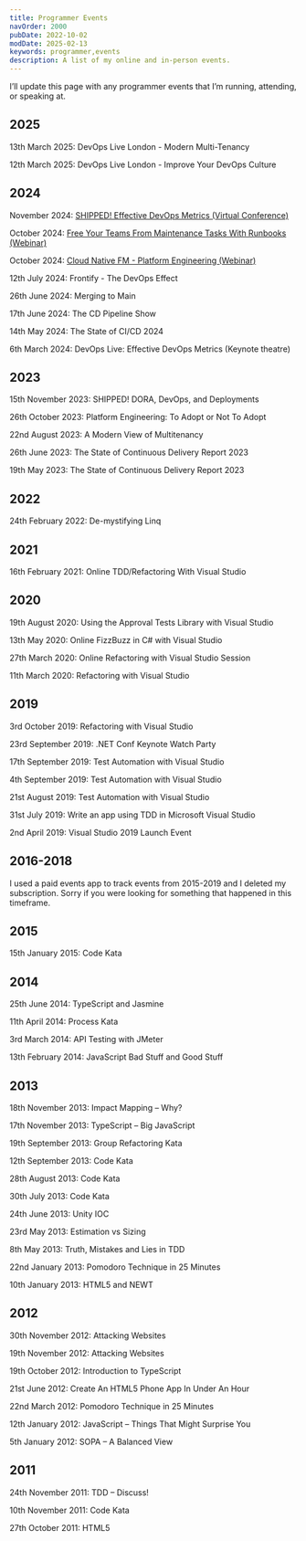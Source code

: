 ```yaml
---
title: Programmer Events
navOrder: 2000
pubDate: 2022-10-02
modDate: 2025-02-13
keywords: programmer,events
description: A list of my online and in-person events.
---
```


I’ll update this page with any programmer events that I’m running, attending, or speaking at.

## 2025

13th March 2025: DevOps Live London - Modern Multi-Tenancy

12th March 2025: DevOps Live London - Improve Your DevOps Culture

## 2024

November 2024: [SHIPPED! Effective DevOps Metrics (Virtual Conference)](https://www.youtube.com/watch?v=_gZCUwecZ9E)

October 2024: [Free Your Teams From Maintenance Tasks With Runbooks (Webinar)](https://www.youtube.com/watch?v=UEysbmos2T0)

October 2024: [Cloud Native FM - Platform Engineering (Webinar)](https://www.youtube.com/watch?v=fC-TTfW9S0M)

12th July 2024: Frontify - The DevOps Effect

26th June 2024: Merging to Main

17th June 2024: The CD Pipeline Show

14th May 2024: The State of CI/CD 2024

6th March 2024: DevOps Live: Effective DevOps Metrics (Keynote theatre)

## 2023

15th November 2023: SHIPPED! DORA, DevOps, and Deployments

26th October 2023: Platform Engineering: To Adopt or Not To Adopt

22nd August 2023: A Modern View of Multitenancy

26th June 2023: The State of Continuous Delivery Report 2023

19th May 2023: The State of Continuous Delivery Report 2023

## 2022

24th February 2022: De-mystifying Linq

## 2021

16th February 2021: Online TDD/Refactoring With Visual Studio

## 2020

19th August 2020: Using the Approval Tests Library with Visual Studio

13th May 2020: Online FizzBuzz in C# with Visual Studio

27th March 2020: Online Refactoring with Visual Studio Session

11th March 2020: Refactoring with Visual Studio

## 2019

3rd October 2019: Refactoring with Visual Studio

23rd September 2019: .NET Conf Keynote Watch Party

17th September 2019: Test Automation with Visual Studio

4th September 2019: Test Automation with Visual Studio

21st August 2019: Test Automation with Visual Studio

31st July 2019: Write an app using TDD in Microsoft Visual Studio

2nd April 2019: Visual Studio 2019 Launch Event

## 2016-2018

I used a paid events app to track events from 2015-2019 and I deleted my subscription. Sorry if you were looking for something that happened in this timeframe.

## 2015

15th January 2015: Code Kata

## 2014

25th June 2014: TypeScript and Jasmine

11th April 2014: Process Kata

3rd March 2014: API Testing with JMeter

13th February 2014: JavaScript Bad Stuff and Good Stuff

## 2013

18th November 2013: Impact Mapping – Why?

17th November 2013: TypeScript – Big JavaScript

19th September 2013: Group Refactoring Kata

12th September 2013: Code Kata

28th August 2013: Code Kata

30th July 2013: Code Kata

24th June 2013: Unity IOC

23rd May 2013: Estimation vs Sizing

8th May 2013: Truth, Mistakes and Lies in TDD

22nd January 2013: Pomodoro Technique in 25 Minutes

10th January 2013: HTML5 and NEWT

## 2012

30th November 2012: Attacking Websites

19th November 2012: Attacking Websites

19th October 2012: Introduction to TypeScript

21st June 2012: Create An HTML5 Phone App In Under An Hour

22nd March 2012: Pomodoro Technique in 25 Minutes

12th January 2012: JavaScript – Things That Might Surprise You

5th January 2012: SOPA – A Balanced View

## 2011

24th November 2011: TDD – Discuss!

10th November 2011: Code Kata

27th October 2011: HTML5
